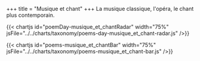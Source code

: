 +++
title = "Musique et chant"
+++
La musique classique, l'opéra, le chant plus contemporain.

{{< chartjs id="poemDay-musique_et_chantRadar" width="75%" jsFile="../../charts/taxonomy/poems-day-musique_et_chant-radar.js" />}}

{{< chartjs id="poems-musique_et_chantBar" width="75%" jsFile="../../charts/taxonomy/poems-musique_et_chant-bar.js" />}}